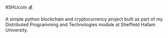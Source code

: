 #SHUcoin 💰

A simple python blockchain and cryptocurrency project built as part of my Distributed Programming and Technologies module at Sheffield Hallam University.
